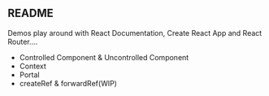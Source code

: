 ## README

Demos play around  with React Documentation, Create React App and React Router....

- Controlled Component & Uncontrolled Component
- Context
- Portal
- createRef & forwardRef(WIP)